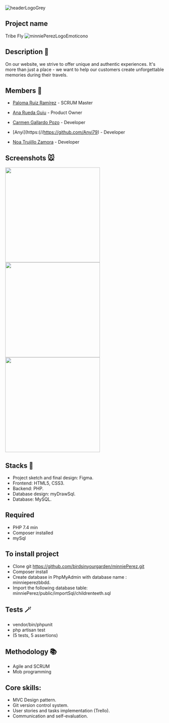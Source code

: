![headerLogoGrey](https://user-images.githubusercontent.com/116546624/206896276-0478d04b-396a-49a2-9710-bb8e53e07198.png)

## Project name

Tribe Fly ![minniePerezLogoEmoticono](https://user-images.githubusercontent.com/116546624/206896606-4f2a818e-faee-4569-b87e-4fc2bbabf884.png)

## Description 📝

On our website, we strive to offer unique and authentic experiences. It's more than just a place - we want to help our customers create unforgettable memories during their travels.

 ## Members 🦷 
  
- [Paloma Ruiz Ramírez](https://github.com/birdsinyourgarden) - SCRUM Master

- [Ana Rueda Guiu](https://github.com/anaruedaguiu) - Product Owner

- [Carmen Gallardo Pozo](https://github.com/CarmenGP) - Developer

- [Anyi](https:(//https://github.com/Anyi79) - Developer

- [Noa Trujillo Zamora](https://github.com/JasMarin) - Developer
  
## Screenshots 🐭

<img src="https://user-images.githubusercontent.com/108950985/207260246-68cd6ad5-d8ed-47ef-a52e-692433e2ffc8.png" width="300px">

<img src="https://user-images.githubusercontent.com/108950985/207260323-b4994980-305d-4038-9f79-cad18934ab7b.png" width="300px">

<img src="https://user-images.githubusercontent.com/108950985/207260365-d12770ee-eccd-4ce7-9a35-000d3250f7d0.png" width="300px">


## Stacks 🔧

* Project sketch and final design: Figma.
* Frontend: HTML5, CSS3.
* Backend: PHP.
* Database design: myDrawSql.
* Database: MySQL.

## Required

* PHP 7.4 min
* Composer installed
* mySql

## To install project

* Clone git https://github.com/birdsinyourgarden/minniePerez.git
* Composer install
* Create database in PhpMyAdmin with database name : minnieperezbbdd.
* Import the following database table: minniePerez/public/importSql/childrenteeth.sql

## Tests 🪄

* vendor/bin/phpunit
* php artisan test
* (5 tests, 5 assertions)

## Methodology 📚

* Agile and SCRUM
* Mob programming

## Core skills:
* MVC Design pattern.
* Git version control system.
* User stories and tasks implementation (Trello).
* Communication and self-evaluation.
